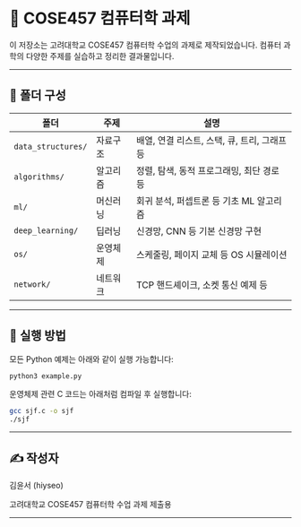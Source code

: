 # 📘 COSE457 컴퓨터학 과제

이 저장소는 고려대학교 COSE457 컴퓨터학 수업의 과제로 제작되었습니다. 컴퓨터 과학의 다양한 주제를 실습하고 정리한 결과물입니다.

---

## 📁 폴더 구성

| 폴더 | 주제 | 설명 |
|-------|------|------|
| `data_structures/` | 자료구조 | 배열, 연결 리스트, 스택, 큐, 트리, 그래프 등 |
| `algorithms/` | 알고리즘 | 정렬, 탐색, 동적 프로그래밍, 최단 경로 등 |
| `ml/` | 머신러닝 | 회귀 분석, 퍼셉트론 등 기초 ML 알고리즘 |
| `deep_learning/` | 딥러닝 | 신경망, CNN 등 기본 신경망 구현 |
| `os/` | 운영체제 | 스케줄링, 페이지 교체 등 OS 시뮬레이션 |
| `network/` | 네트워크 | TCP 핸드셰이크, 소켓 통신 예제 등 |

---

## 🧪 실행 방법

모든 Python 예제는 아래와 같이 실행 가능합니다:

```bash
python3 example.py
```

운영체제 관련 C 코드는 아래처럼 컴파일 후 실행합니다:

```bash
gcc sjf.c -o sjf
./sjf
```

---

## ✍️ 작성자

김윤서 (hiyseo)

고려대학교 COSE457 컴퓨터학 수업 과제 제출용

---
